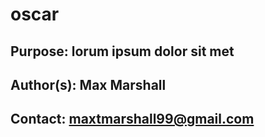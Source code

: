 # oscar

## Purpose: lorum ipsum dolor sit met

## Author(s): Max Marshall   

## Contact: maxtmarshall99@gmail.com
